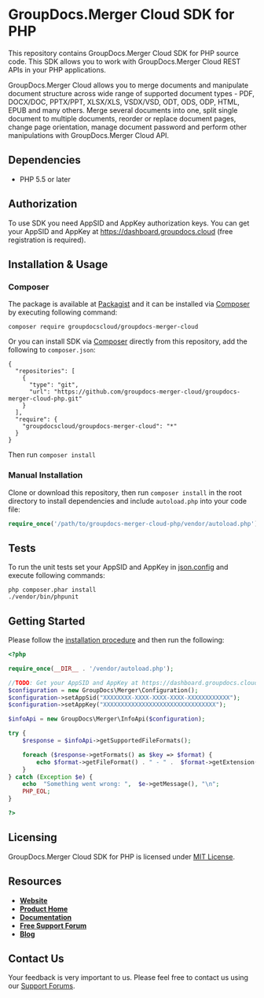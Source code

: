 # GroupDocs.Merger Cloud SDK for PHP
This repository contains GroupDocs.Merger Cloud SDK for PHP source code. This SDK allows you to work with GroupDocs.Merger Cloud REST APIs in your PHP applications.

GroupDocs.Merger Cloud allows you to merge documents and manipulate document structure across wide range of supported document types - PDF, DOCX/DOC, PPTX/PPT, XLSX/XLS, VSDX/VSD, ODT, ODS, ODP, HTML, EPUB and many others. Merge several documents into one, split single document to multiple documents, reorder or replace document pages, change page orientation, manage document password and perform other manipulations with GroupDocs.Merger Cloud API.
## Dependencies
- PHP 5.5 or later

## Authorization
To use SDK you need AppSID and AppKey authorization keys. You can get your AppSID and AppKey at https://dashboard.groupdocs.cloud (free registration is required).  

## Installation & Usage
### Composer

The package is available at [Packagist](https://packagist.org/) and it can be installed via [Composer](http://getcomposer.org/) by executing following command:
```
composer require groupdocscloud/groupdocs-merger-cloud
``` 

Or you can install SDK via [Composer](http://getcomposer.org/) directly from this repository, add the following to `composer.json`:

```
{
  "repositories": [
    {
      "type": "git",
      "url": "https://github.com/groupdocs-merger-cloud/groupdocs-merger-cloud-php.git"
    }
  ],
  "require": {
    "groupdocscloud/groupdocs-merger-cloud": "*"
  }
}
```

Then run `composer install`

### Manual Installation

Clone or download this repository, then run `composer install` in the root directory to install dependencies and include `autoload.php` into your code file:

```php
require_once('/path/to/groupdocs-merger-cloud-php/vendor/autoload.php');
```

## Tests

To run the unit tests set your AppSID and AppKey in [json.config](tests/GroupDocs/Merger/config.json) and execute following commands:

```
php composer.phar install
./vendor/bin/phpunit
```

## Getting Started
Please follow the [installation procedure](#installation--usage) and then run the following:

```php
<?php

require_once(__DIR__ . '/vendor/autoload.php');

//TODO: Get your AppSID and AppKey at https://dashboard.groupdocs.cloud (free registration is required).
$configuration = new GroupDocs\Merger\Configuration();
$configuration->setAppSid("XXXXXXXX-XXXX-XXXX-XXXX-XXXXXXXXXXXX");
$configuration->setAppKey("XXXXXXXXXXXXXXXXXXXXXXXXXXXXXXXX");

$infoApi = new GroupDocs\Merger\InfoApi($configuration); 

try {
    $response = $infoApi->getSupportedFileFormats();

    foreach ($response->getFormats() as $key => $format) {
        echo $format->getFileFormat() . " - " .  $format->getExtension(), "\n";
    }
} catch (Exception $e) {
    echo  "Something went wrong: ",  $e->getMessage(), "\n";
    PHP_EOL;
}

?>
```

## Licensing
GroupDocs.Merger Cloud SDK for PHP is licensed under [MIT License](LICENSE).

## Resources
+ [**Website**](https://www.groupdocs.cloud)
+ [**Product Home**](https://products.groupdocs.cloud/merger)
+ [**Documentation**](https://docs.groupdocs.cloud/display/mergercloud/Home)
+ [**Free Support Forum**](https://forum.groupdocs.cloud/c/merger)
+ [**Blog**](https://blog.groupdocs.cloud/category/merger)

## Contact Us
Your feedback is very important to us. Please feel free to contact us using our [Support Forums](https://forum.groupdocs.cloud/c/merger).
